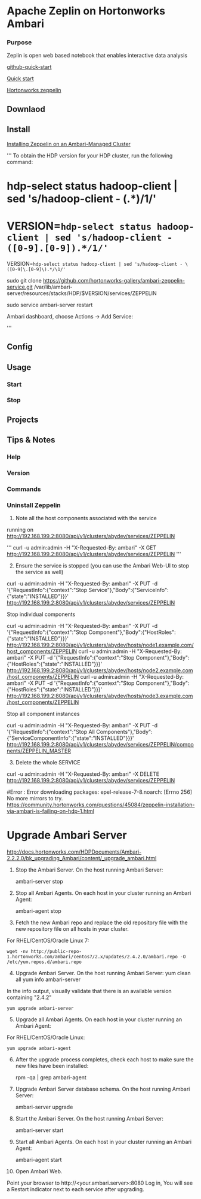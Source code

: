 # Apache Zeplin on Hortonworks Ambari

### Purpose

Zeplin is open web based notebook that enables interactive data analysis

[github-quick-start](https://github.com/hortonworks-gallery/ambari-zeppelin-service#setup-the-ambari-service-quick-start)

[Quick start](https://zeppelin.apache.org/docs/0.6.2/quickstart/tutorial.html)

[Hortonworks zeppelin](https://hortonworks.com/apache/zeppelin/)


## Downlaod



## Install

[Installing Zeppelin on an Ambari-Managed Cluster](http://hortonworks.com/hadoop-tutorial/apache-zeppelin-hdp-2-4/)

'''
To obtain the HDP version for your HDP cluster, run the following command:

# hdp-select status hadoop-client | sed 's/hadoop-client - (.*)/1/'

# VERSION=`hdp-select status hadoop-client | sed 's/hadoop-client - ([0-9].[0-9]).*/1/'`

VERSION=`hdp-select status hadoop-client | sed 's/hadoop-client - \([0-9]\.[0-9]\).*/\1/'`

sudo git clone https://github.com/hortonworks-gallery/ambari-zeppelin-service.git /var/lib/ambari-server/resources/stacks/HDP/$VERSION/services/ZEPPELIN

sudo service ambari-server restart

Ambari dashboard, choose Actions -> Add Service:

'''


## Config

## Usage 

### Start

### Stop

## Projects

## Tips & Notes

### Help


### Version


### Commands 

    
### Uninstall Zeppelin

1. Note all the host components associated with the service

running on 
http://192.168.199.2:8080/api/v1/clusters/abydev/services/ZEPPELIN

'''
curl -u admin:admin -H "X-Requested-By: ambari" -X GET  http://192.168.199.2:8080/api/v1/clusters/abydev/services/ZEPPELIN
'''

2. Ensure the service is stopped (you can use the Ambari Web-UI to stop the service as well)

curl -u admin:admin -H "X-Requested-By: ambari" -X PUT -d '{"RequestInfo":{"context":"Stop Service"},"Body":{"ServiceInfo":{"state":"INSTALLED"}}}' http://192.168.199.2:8080/api/v1/clusters/abydev/services/ZEPPELIN

Stop individual components 

curl -u admin:admin -H "X-Requested-By: ambari" -X PUT -d '{"RequestInfo":{"context":"Stop Component"},"Body":{"HostRoles":{"state":"INSTALLED"}}}' http://192.168.199.2:8080/api/v1/clusters/abydev/hosts/node1.example.com/host_components/ZEPPELIN
curl -u admin:admin -H "X-Requested-By: ambari" -X PUT -d '{"RequestInfo":{"context":"Stop Component"},"Body":{"HostRoles":{"state":"INSTALLED"}}}' http://192.168.199.2:8080/api/v1/clusters/abydev/hosts/node2.example.com/host_components/ZEPPELIN
curl -u admin:admin -H "X-Requested-By: ambari" -X PUT -d '{"RequestInfo":{"context":"Stop Component"},"Body":{"HostRoles":{"state":"INSTALLED"}}}' http://192.168.199.2:8080/api/v1/clusters/abydev/hosts/node3.example.com/host_components/ZEPPELIN

Stop all component instances

curl -u admin:admin -H "X-Requested-By: ambari" -X PUT -d '{"RequestInfo":{"context":"Stop All Components"},"Body":{"ServiceComponentInfo":{"state":"INSTALLED"}}}' http://192.168.199.2:8080/api/v1/clusters/abydev/services/ZEPPELIN/components/ZEPPELIN_MASTER

3. Delete the whole SERVICE

curl -u admin:admin -H "X-Requested-By: ambari" -X DELETE  http://192.168.199.2:8080/api/v1/clusters/abydev/services/ZEPPELIN



#Error :
	Error downloading packages:
	  epel-release-7-8.noarch: [Errno 256] No more mirrors to try.
	https://community.hortonworks.com/questions/45084/zeppelin-installation-via-ambari-is-failing-on-hdp-1.html


# Upgrade Ambari Server 

http://docs.hortonworks.com/HDPDocuments/Ambari-2.2.2.0/bk_upgrading_Ambari/content/_upgrade_ambari.html

1. Stop the Ambari Server. On the host running Ambari Server:

	ambari-server stop

2. Stop all Ambari Agents. On each host in your cluster running an Ambari Agent:

	ambari-agent stop


3. Fetch the new Ambari repo and replace the old repository file with the new repository file on all hosts in your cluster.

For RHEL/CentOS/Oracle Linux 7:

	wget -nv http://public-repo-1.hortonworks.com/ambari/centos7/2.x/updates/2.4.2.0/ambari.repo -O /etc/yum.repos.d/ambari.repo

4. Upgrade Ambari Server. On the host running Ambari Server:
	yum clean all
	yum info ambari-server

In the info output, visually validate that there is an available version containing "2.4.2"

	yum upgrade ambari-server

5. Upgrade all Ambari Agents. On each host in your cluster running an Ambari Agent:

For RHEL/CentOS/Oracle Linux:

	yum upgrade ambari-agent
	
6. After the upgrade process completes, check each host to make sure the new files have been installed:

	rpm -qa | grep ambari-agent

7. Upgrade Ambari Server database schema. On the host running Ambari Server:

	ambari-server upgrade

8. Start the Ambari Server. On the host running Ambari Server:

	ambari-server start

9. Start all Ambari Agents. On each host in your cluster running an Ambari Agent:

	ambari-agent start


10. Open Ambari Web.

Point your browser to http://<your.ambari.server>:8080
Log in, You will see a Restart indicator next to each service after upgrading.



